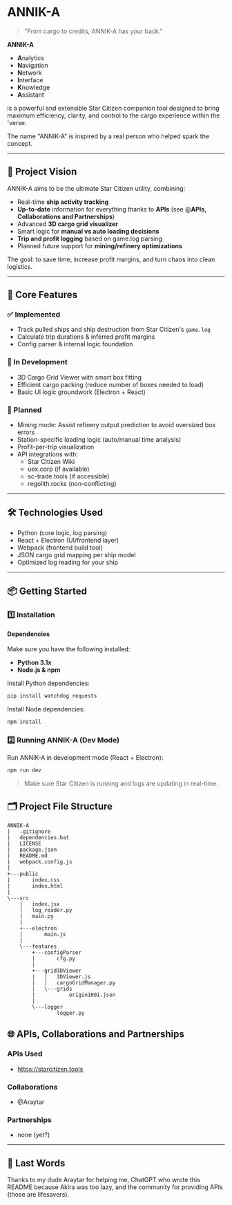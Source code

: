 # ANNIK-A
> "From cargo to credits, ANNIK-A has your back."

**ANNIK-A**
- **A**nalytics
- **N**avigation
- **N**etwork
- **I**nterface
- **K**nowledge
- **A**ssistant

is a powerful and extensible Star Citizen companion tool designed to bring maximum efficiency, clarity, and control to the cargo experience within the 'verse.

The name "ANNIK-A" is inspired by a real person who helped spark the concept.

---

## 🚀 Project Vision

ANNIK-A aims to be the ultimate Star Citizen utility, combining:
- Real-time **ship activity tracking**
- **Up-to-date** information for everything thanks to **APIs** (see @**APIs, Collaborations and Partnerships**)
- Advanced **3D cargo grid visualizer**
- Smart logic for **manual vs auto loading decisions**
- **Trip and profit logging** based on game.log parsing
- Planned future support for **mining/refinery optimizations**

The goal: to save time, increase profit margins, and turn chaos into clean logistics.

---

## 🧩 Core Features

### ✅ Implemented
- Track pulled ships and ship destruction from Star Citizen's `game.log`
- Calculate trip durations & inferred profit margins
- Config parser & internal logic foundation

### 🚧 In Development
- 3D Cargo Grid Viewer with smart box fitting
- Efficient cargo packing (reduce number of boxes needed to load)
- Basic UI logic groundwork (Electron + React)

### 🌱 Planned
- Mining mode: Assist refinery output prediction to avoid oversized box errors
- Station-specific loading logic (auto/manual time analysis)
- Profit-per-trip visualization
- API integrations with:
  - Star Citizen Wiki
  - uex.corp (if available)
  - sc-trade.tools (if accessible)
  - regolith.rocks (non-conflicting)

---

## 🛠️ Technologies Used
- Python (core logic, log parsing)
- React + Electron (UI/frontend layer)
- Webpack (frontend build tool)
- JSON cargo grid mapping per ship model
- Optimized log reading for your ship

---

## 📦 Getting Started

### 1️⃣ Installation

#### Dependencies
Make sure you have the following installed:
- **Python 3.1x**
- **Node.js & npm**

Install Python dependencies:
```bash
pip install watchdog requests
```

Install Node dependencies:
```bash
npm install
```

### 2️⃣ Running ANNIK-A (Dev Mode)

Run ANNIK-A in development mode (React + Electron):
```bash
npm run dev
```

> Make sure Star Citizen is running and logs are updating in real-time.

## 🗂️ Project File Structure

```
ANNIK-A
|   .gitignore
|   dependencies.bat
|   LICENSE
|   package.json
|   README.md
|   webpack.config.js
|   
+---public
|       index.css
|       index.html
|
\---src
    |   index.jsx
    |   log_reader.py
    |   main.py
    |
    +---electron
    |       main.js
    |
    \---features
        +---configParser
        |       cfg.py
        |
        +---grid3DViewer
        |   |   3DViewer.js
        |   |   cargoGridManager.py
        |   \---grids
        |           origin100i.json
        |
        \---logger
                logger.py
```

## 🌐 APIs, Collaborations and Partnerships

### APIs Used
- https://starcitizen.tools

### Collaborations
- @Araytar

### Partnerships
- none (yet?)

---

## 📝 Last Words
Thanks to my dude Araytar for helping me, ChatGPT who wrote this README because Akira was too lazy, and the community for providing APIs (those are lifesavers).

